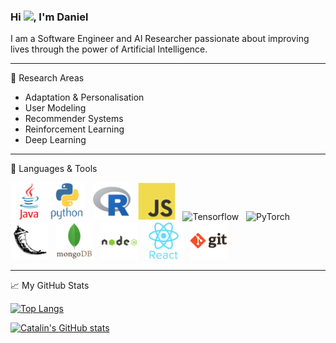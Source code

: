 ### Hi <img src="https://raw.githubusercontent.com/MartinHeinz/MartinHeinz/master/wave.gif" width="30px">, I'm Daniel

I am a Software Engineer and AI Researcher passionate about improving lives through the power of Artificial Intelligence.

---

📘 Research Areas

* Adaptation & Personalisation
* User Modeling
* Recommender Systems
* Reinforcement Learning
* Deep Learning

---

🧰 Languages & Tools

<img src="https://github.com/devicons/devicon/blob/master/icons/java/java-original-wordmark.svg" alt="Java" width="60" height="60"/><img src="https://github.com/devicons/devicon/blob/master/icons/python/python-original-wordmark.svg" alt="Python" width="60" height="60"/>&nbsp;&nbsp;&nbsp;<img src="https://github.com/devicons/devicon/blob/master/icons/r/r-original.svg" alt="R" width="60" height="60"/>&nbsp;&nbsp;&nbsp;<img src="https://github.com/devicons/devicon/blob/master/icons/javascript/javascript-original.svg" alt="Javascript" width="60" height="60"/>&nbsp;&nbsp;&nbsp;<img src="https://github.com/valohai/ml-logos/blob/master/tensorflow-tf.svg" alt="Tensorflow" width="60" height="60"/>&nbsp;&nbsp;&nbsp;<img src="https://github.com/valohai/ml-logos/blob/master/pytorch.svg" alt="PyTorch" width="60" height="60"/>&nbsp;&nbsp;&nbsp;<img src="https://github.com/devicons/devicon/blob/master/icons/flask/flask-original.svg" alt="Flask" width="60" height="60"/>&nbsp;&nbsp;&nbsp;<img src="https://github.com/devicons/devicon/blob/master/icons/mongodb/mongodb-original-wordmark.svg" alt="MongoDB" width="60" height="60"/>&nbsp;&nbsp;&nbsp;<img src="https://github.com/devicons/devicon/blob/master/icons/nodejs/nodejs-original-wordmark.svg" alt="Node" width="60" height="60"/>&nbsp;&nbsp;&nbsp;<img src="https://github.com/devicons/devicon/blob/master/icons/react/react-original-wordmark.svg" alt="React" width="60" height="60"/>&nbsp;&nbsp;&nbsp;<img src="https://github.com/devicons/devicon/blob/master/icons/git/git-original-wordmark.svg" alt="git" width="60" height="60"/>

---

📈 My GitHub Stats

[![Top Langs](https://github-readme-stats.vercel.app/api/top-langs/?username=httpdaniel&hide=html,css,shaderlab,hlsl,c%23,jupyter%20notebook&theme=buefy)](https://github.com/anuraghazra/github-readme-stats)

[![Catalin's GitHub stats](https://github-readme-stats.vercel.app/api?username=httpdaniel&theme=buefy)](https://github.com/anuraghazra/github-readme-stats)
